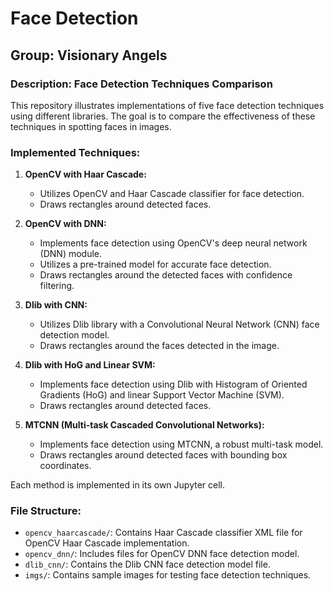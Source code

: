 # Face Detection

## Group: Visionary Angels

### Description: Face Detection Techniques Comparison

This repository illustrates implementations of five face detection techniques using different libraries. The goal is to compare the effectiveness of these techniques in spotting faces in images.

### Implemented Techniques:

1. **OpenCV with Haar Cascade:**
   - Utilizes OpenCV and Haar Cascade classifier for face detection.
   - Draws rectangles around detected faces.

2. **OpenCV with DNN:**
   - Implements face detection using OpenCV's deep neural network (DNN) module.
   - Utilizes a pre-trained model for accurate face detection.
   - Draws rectangles around the detected faces with confidence filtering.

3. **Dlib with CNN:**
   - Utilizes Dlib library with a Convolutional Neural Network (CNN) face detection model.
   - Draws rectangles around the faces detected in the image.

4. **Dlib with HoG and Linear SVM:**
   - Implements face detection using Dlib with Histogram of Oriented Gradients (HoG) and linear Support Vector Machine (SVM).
   - Draws rectangles around detected faces.

5. **MTCNN (Multi-task Cascaded Convolutional Networks):**
   - Implements face detection using MTCNN, a robust multi-task model.
   - Draws rectangles around detected faces with bounding box coordinates.

Each method is implemented in its own Jupyter cell.

### File Structure:

- `opencv_haarcascade/`: Contains Haar Cascade classifier XML file for OpenCV Haar Cascade implementation.
- `opencv_dnn/`: Includes files for OpenCV DNN face detection model.
- `dlib_cnn/`: Contains the Dlib CNN face detection model file.
- `imgs/`: Contains sample images for testing face detection techniques.


